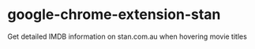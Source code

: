 # google-chrome-extension-stan
Get detailed IMDB information on stan.com.au when hovering movie titles
